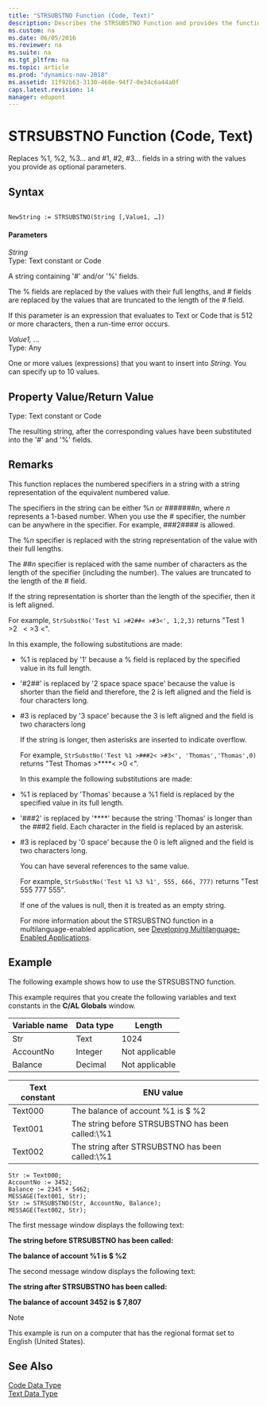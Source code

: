 ```yaml
---
title: "STRSUBSTNO Function (Code, Text)"
description: Describes the STRSUBSTNO Function and provides the function's syntax, parameters, remarks, an example, and additional references.
ms.custom: na
ms.date: 06/05/2016
ms.reviewer: na
ms.suite: na
ms.tgt_pltfrm: na
ms.topic: article
ms.prod: "dynamics-nav-2018"
ms.assetid: 11f92b63-3130-468e-94f7-0e34c6a44a0f
caps.latest.revision: 14
manager: edupont
---
```

# STRSUBSTNO Function (Code, Text)
Replaces %1, %2, %3... and \#1, \#2, \#3... fields in a string with the values you provide as optional parameters.  
  
## Syntax  
  
```  
  
NewString := STRSUBSTNO(String [,Value1, …])  
```  
  
#### Parameters  
 *String*  
 Type: Text constant or Code  
  
 A string containing '\#' and/or '%' fields.  
  
 The % fields are replaced by the values with their full lengths, and \# fields are replaced by the values that are truncated to the length of the \# field.  
  
 If this parameter is an expression that evaluates to Text or Code that is 512 or more characters, then a run-time error occurs.  
  
 *Value1, …*  
 Type: Any  
  
 One or more values \(expressions\) that you want to insert into *String*. You can specify up to 10 values.  
  
## Property Value/Return Value  
 Type: Text constant or Code  
  
 The resulting string, after the corresponding values have been substituted into the '\#' and '%' fields.  
  
## Remarks  
 This function replaces the numbered specifiers in a string with a string representation of the equivalent numbered value.  
  
 The specifiers in the string can be either %*n* or \#\#\#\#\#\#\#*n*, where *n* represents a 1-based number. When you use the \# specifier, the number can be anywhere in the specifier. For example, \#\#\#2\#\#\#\# is allowed.  
  
 The %*n* specifier is replaced with the string representation of the value with their full lengths.  
  
 The \#\#*n* specifier is replaced with the same number of characters as the length of the specifier \(including the number\). The values are truncated to the length of the \# field.  
  
 If the string representation is shorter than the length of the specifier, then it is left aligned.  
  
 For example, `StrSubstNo('Test %1 >#2##< >#3<', 1,2,3)` returns "Test 1 >2   \< >3 \<".  
  
 In this example, the following substitutions are made:  
  
- %1 is replaced by '1' because a % field is replaced by the specified value in its full length.  
  
- '\#2\#\#' is replaced by '2 space space space' because the value is shorter than the field and therefore, the 2 is left aligned and the field is four characters long.  
  
- \#3 is replaced by '3 space' because the 3 is left aligned and the field is two characters long  
  
  If the string is longer, then asterisks are inserted to indicate overflow.  
  
  For example, `StrSubstNo('Test %1 >###2< >#3<', 'Thomas','Thomas',0)` returns "Test Thomas >\*\*\*\*\< >0 \<".  
  
  In this example the following substitutions are made:  
  
- %1 is replaced by 'Thomas' because a %1 field is replaced by the specified value in its full length.  
  
- '\#\#\#2' is replaced by '\*\*\*\*' because the string 'Thomas' is longer than the \#\#\#2 field. Each character in the field is replaced by an asterisk.  
  
- \#3 is replaced by '0 space' because the 0 is left aligned and the field is two characters long.  
  
  You can have several references to the same value.  
  
  For example, `StrSubstNo('Test %1 %3 %1', 555, 666, 777)` returns "Test 555 777 555".  
  
  If one of the values is null, then it is treated as an empty string.  
  
  For more information about the STRSUBSTNO function in a multilanguage-enabled application, see [Developing Multilanguage-Enabled Applications](Developing-Multilanguage-Enabled-Applications.md).  
  
## Example  
 The following example shows how to use the STRSUBSTNO function.  
  
 This example requires that you create the following variables and text constants in the **C/AL Globals** window.  
  
|Variable name|Data type|Length|  
|-------------------|---------------|------------|  
|Str|Text|1024|  
|AccountNo|Integer|Not applicable|  
|Balance|Decimal|Not applicable|  
  
|Text constant|ENU value|  
|-------------------|---------------|  
|Text000|The balance of account %1 is $ %2|  
|Text001|The string before STRSUBSTNO has been called:\\%1|  
|Text002|The string after STRSUBSTNO has been called:\\%1|  
  
```  
Str := Text000;  
AccountNo := 3452;   
Balance := 2345 + 5462;  
MESSAGE(Text001, Str);  
Str := STRSUBSTNO(Str, AccountNo, Balance);  
MESSAGE(Text002, Str);  
```  
  
 The first message window displays the following text:  
  
 **The string before STRSUBSTNO has been called:**  
  
 **The balance of account %1 is $ %2**  
  
 The second message window displays the following text:  
  
 **The string after STRSUBSTNO has been called:**  
  
 **The balance of account 3452 is $ 7,807**  
  
> [!NOTE]  
>  This example is run on a computer that has the regional format set to English \(United States\).  
  
## See Also  
 [Code Data Type](Code-Data-Type.md)   
 [Text Data Type](Text-Data-Type.md)
